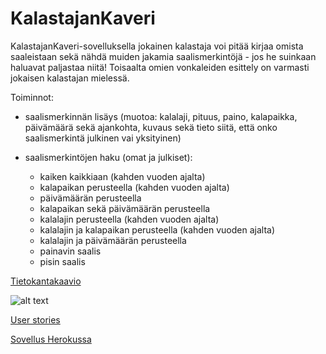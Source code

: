 # KalastajanKaveri

KalastajanKaveri-sovelluksella jokainen kalastaja voi pitää kirjaa omista saaleistaan
sekä nähdä muiden jakamia saalismerkintöjä - jos he suinkaan haluavat paljastaa niitä!
Toisaalta omien vonkaleiden esittely on varmasti jokaisen kalastajan mielessä.

Toiminnot:

- saalismerkinnän lisäys (muotoa: kalalaji, pituus, paino, kalapaikka, päivämäärä sekä ajankohta,
kuvaus sekä tieto siitä, että onko saalismerkintä julkinen vai yksityinen)

- saalismerkintöjen haku (omat ja julkiset):
  - kaiken kaikkiaan (kahden vuoden ajalta)
  - kalapaikan perusteella (kahden vuoden ajalta)
  - päivämäärän perusteella
  - kalapaikan sekä päivämäärän perusteella
  - kalalajin perusteella (kahden vuoden ajalta)
  - kalalajin ja kalapaikan perusteella (kahden vuoden ajalta)
  - kalalajin ja päivämäärän perusteella
  - painavin saalis
  - pisin saalis
  
[Tietokantakaavio](https://dbdiagram.io/d/5e68b12c4495b02c3b8817a8)

![alt text](https://github.com/matiastamsi/KalastajanKaveri/images/database.png "Picture of database Title Text")

[User stories](https://github.com/matiastamsi/KalastajanKaveri/dokumentation/User_stories.txt)

[Sovellus Herokussa](https://quiet-stream-39899.herokuapp.com/)

